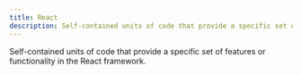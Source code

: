 ```yaml
---
title: React
description: Self-contained units of code that provide a specific set of features or functionality in the React framework.
---
```


Self-contained units of code that provide a specific set of features or functionality in the React framework.
